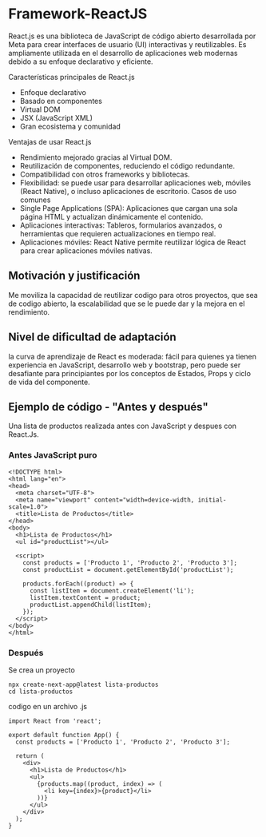 # Framework-ReactJS

React.js es una biblioteca de JavaScript de código abierto desarrollada por Meta para crear interfaces de usuario (UI) interactivas y reutilizables. Es ampliamente utilizada en el desarrollo de aplicaciones web modernas debido a su enfoque declarativo y eficiente.

Características principales de React.js
- Enfoque declarativo
- Basado en componentes
- Virtual DOM
- JSX (JavaScript XML)
- Gran ecosistema y comunidad

Ventajas de usar React.js
- Rendimiento mejorado gracias al Virtual DOM.
- Reutilización de componentes, reduciendo el código redundante.
- Compatibilidad con otros frameworks y bibliotecas.
- Flexibilidad: se puede usar para desarrollar aplicaciones web, móviles (React Native), o incluso aplicaciones de escritorio.
Casos de uso comunes
- Single Page Applications (SPA): Aplicaciones que cargan una sola página HTML y actualizan dinámicamente el contenido.
- Aplicaciones interactivas: Tableros, formularios avanzados, o herramientas que requieren actualizaciones en tiempo real.
- Aplicaciones móviles: React Native permite reutilizar lógica de React para crear aplicaciones móviles nativas.

## Motivación y justificación
Me moviliza la capacidad de reutilizar codigo para otros proyectos, que sea de codigo abierto, la escalabilidad que se le puede dar y la mejora en el rendimiento.

## Nivel de dificultad de adaptación
la curva de aprendizaje de React es moderada: fácil para quienes ya tienen experiencia en JavaScript, desarrollo web y bootstrap, pero puede ser desafiante para principiantes por los conceptos de Estados, Props y ciclo de vida del componente.

## Ejemplo de código - "Antes y después"
Una lista de productos realizada antes con JavaScript y despues con React.Js.

### Antes JavaScript puro
    <!DOCTYPE html>
    <html lang="en">
    <head>
      <meta charset="UTF-8">
      <meta name="viewport" content="width=device-width, initial-scale=1.0">
      <title>Lista de Productos</title>
    </head>
    <body>
      <h1>Lista de Productos</h1>
      <ul id="productList"></ul>

      <script>
        const products = ['Producto 1', 'Producto 2', 'Producto 3'];
        const productList = document.getElementById('productList');

        products.forEach((product) => {
          const listItem = document.createElement('li');
          listItem.textContent = product;
          productList.appendChild(listItem);
        });
      </script>
    </body>
    </html>

### Después
Se crea un proyecto 

    npx create-next-app@latest lista-productos
    cd lista-productos

codigo en un archivo .js

    import React from 'react';

    export default function App() {
      const products = ['Producto 1', 'Producto 2', 'Producto 3'];

      return (
        <div>
          <h1>Lista de Productos</h1>
          <ul>
            {products.map((product, index) => (
              <li key={index}>{product}</li>
            ))}
          </ul>
        </div>
      );
    }
